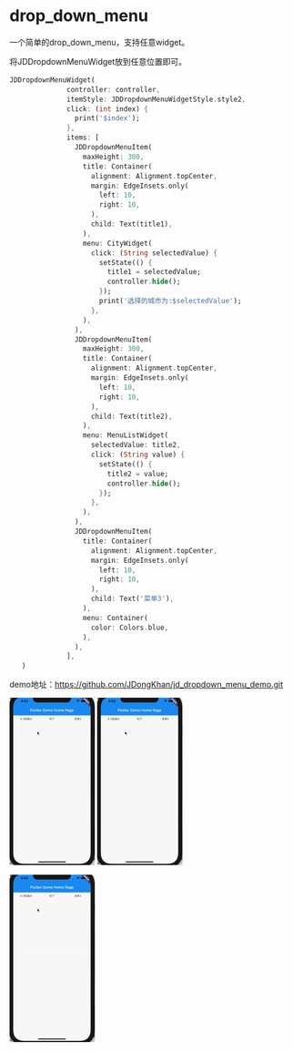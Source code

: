 # drop_down_menu
一个简单的drop_down_menu，支持任意widget。

将JDDropdownMenuWidget放到任意位置即可。



```dart
JDDropdownMenuWidget(
              controller: controller,
              itemStyle: JDDropdownMenuWidgetStyle.style2,
              click: (int index) {
                print('$index');
              },
              items: [
                JDDropdownMenuItem(
                  maxHeight: 300,
                  title: Container(
                    alignment: Alignment.topCenter,
                    margin: EdgeInsets.only(
                      left: 10,
                      right: 10,
                    ),
                    child: Text(title1),
                  ),
                  menu: CityWidget(
                    click: (String selectedValue) {
                      setState(() {
                        title1 = selectedValue;
                        controller.hide();
                      });
                      print('选择的城市为:$selectedValue');
                    },
                  ),
                ),
                JDDropdownMenuItem(
                  maxHeight: 300,
                  title: Container(
                    alignment: Alignment.topCenter,
                    margin: EdgeInsets.only(
                      left: 10,
                      right: 10,
                    ),
                    child: Text(title2),
                  ),
                  menu: MenuListWidget(
                    selectedValue: title2,
                    click: (String value) {
                      setState(() {
                        title2 = value;
                        controller.hide();
                      });
                    },
                  ),
                ),
                JDDropdownMenuItem(
                  title: Container(
                    alignment: Alignment.topCenter,
                    margin: EdgeInsets.only(
                      left: 10,
                      right: 10,
                    ),
                    child: Text('菜单3'),
                  ),
                  menu: Container(
                    color: Colors.blue,
                  ),
                ),
              ],
   )
```



demo地址：https://github.com/JDongKhan/jd_dropdown_menu_demo.git





![demo](./demo.gif)
![demo](https://github.com/JDongKhan/drop_down_menu/blob/main/demo.gif)

![demo](https://github.com/JDongKhan/drop_down_menu/blob/3ad170afc1ab4b82341a51e4fa02fdd8492c627a/demo.gif)





